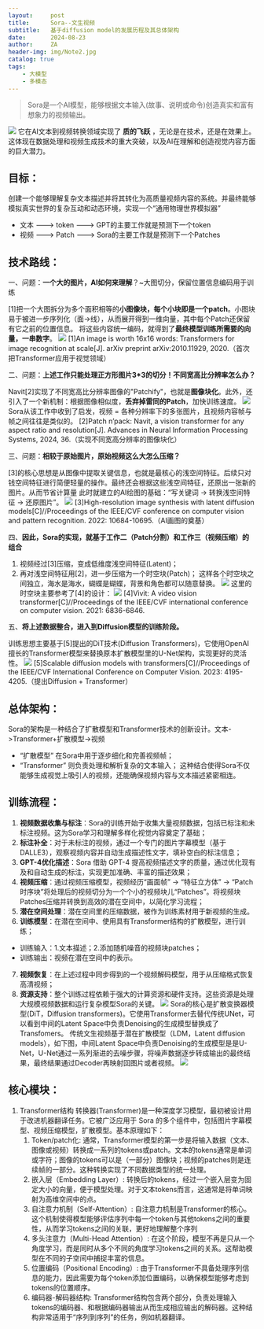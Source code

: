 ```yaml
---
layout:     post
title:      Sora--文生视频
subtitle:   基于diffusion model的发展历程及其总体架构
date:       2024-08-23
author:     ZA
header-img: img/Note2.jpg
catalog: true
tags:
    - 大模型
    - 多模态
---
```


> Sora是一个AI模型，能够根据文本输入(故事、说明或命令)创造真实和富有想象力的视频输出。

![](https://s3.bmp.ovh/imgs/2024/09/04/02a4e10599ac7bcb.png)
它在AI文本到视频转换领域实现了 **质的飞跃** ，无论是在技术，还是在效果上。这体现在数据处理和视频生成技术的重大突破，以及AI在理解和创造视觉内容方面的巨大潜力。

## 目标：

创建一个能够理解复杂文本描述并将其转化为高质量视频内容的系统。并最终能够模拟真实世界的复杂互动和动态环境，实现一个“通用物理世界模拟器”

- 文本 ---> token ---> GPT的主要工作就是预测下一个token
- 视频 ---> Patch ---> Sora的主要工作就是预测下一个Patches

## 技术路线：

一、问题：**一个大的图片，AI如何来理解**？~大图切分，保留位置信息编码用于训练

[1]把一个大图拆分为多个面积相等的**小图像块，每个小块即是一个patch**。小图块易于被进一步序列化（面->线），从而展开得到一维向量，其中每个Patch还保留有它之前的位置信息。 将这些内容统一编码，就得到了**最终模型训练所需要的向量，一串数字**。
![](https://s3.bmp.ovh/imgs/2024/09/04/d527b2b8fd9122e5.png)
[1]An image is worth 16x16 words: Transformers for image recognition at scale[J]. arXiv preprint arXiv:2010.11929, 2020.（首次把Transformer应用于视觉领域）

二、问题：**上述工作只能处理正方形图片3*3的切分！不同宽高比分辨率怎么办？**

Navit[2]实现了不同宽高比分辨率图像的"Patchify"，也就是**图像块化**。此外，还引入了一个新机制：根据图像相似度，**丢弃掉雷同的Patch**，加快训练速度。
![](https://s3.bmp.ovh/imgs/2024/09/04/b995864345d73162.png)
Sora从该工作中收到了启发，视频 = 各种分辨率下的多张图片，且视频内容帧与帧之间往往是类似的。
[2]Patch n’pack: Navit, a vision transformer for any aspect ratio and resolution[J]. Advances in Neural Information Processing Systems, 2024, 36.（实现不同宽高分辨率的图像块化）

三、问题：**相较于原始图片，原始视频这么大怎么压缩？**

[3]的核心思想是从图像中提取关键信息，也就是最核心的浅空间特征。后续只对钱空间特征进行简便轻量的操作。最终还会根据这些浅空间特征，还原出一张新的图片。从而节省计算量
此时就建立的AI绘图的基础：“写关键词 -> 转换浅空间特征 -> 还原图片”。
![](https://s3.bmp.ovh/imgs/2024/09/04/a6478ad25098723d.png)
[3]High-resolution image synthesis with latent diffusion models[C]//Proceedings of the IEEE/CVF conference on computer vision and pattern recognition. 2022: 10684-10695.（AI画图的奠基）

四、**因此，Sora的实现，就基于工作二（Patch分割）和工作三（视频压缩）的组合**

1. 视频经过[3]压缩，变成低维度浅空间特征(Latent)；
2. 再对浅空间特征用[2]，进一步压缩为一个时空块(Patch)；
   这样各个时空块之间独立，海水是海水，蝴蝶是蝴蝶，背景和角色都可以随意替换。
   ![](https://s3.bmp.ovh/imgs/2024/09/04/293d089ce6ac4efa.png)
   这里的时空块主要参考了[4]的设计：
   ![](https://s3.bmp.ovh/imgs/2024/09/04/ea845b542cfe1d79.png)
   [4]Vivit: A video vision transformer[C]//Proceedings of the IEEE/CVF international conference on computer vision. 2021: 6836-6846.

五、**将上述数据整合，进入到Diffusion模型的训练阶段。**

训练思想主要基于[5]提出的DiT技术(Diffusion Transformers)，它使用OpenAI擅长的Transformer模型来替换原本扩散模型里的U-Net架构，实现更好的灵活性。
![](https://s3.bmp.ovh/imgs/2024/09/04/85b7e2ff95950309.png)
[5]Scalable diffusion models with transformers[C]//Proceedings of the IEEE/CVF International Conference on Computer Vision. 2023: 4195-4205.（提出Diffusion + Transformer）

## 总体架构：

Sora的架构是一种结合了扩散模型和Transformer技术的创新设计。文本->Transformer+扩散模型->视频

- “扩散模型” 在Sora中用于逐步细化和完善视频帧；
- “Transformer” 则负责处理和解析复杂的文本输入；
  这种结合使得Sora不仅能够生成视觉上吸引人的视频，还能确保视频内容与文本描述紧密相连。

## 训练流程：

1. **视频数据收集与标注**：Sora的训练开始于收集大量视频数据，包括已标注和未标注视频。这为Sora学习和理解多样化视觉内容奠定了基础；
2. **标注补全**：对于未标注的视频，通过一个专门的图片字幕模型（基于DALLE3），观察视频内容并自动生成描述性文字，填补空白的标注信息；
3. **GPT-4优化描述**：Sora 借助 GPT-4 提高视频描述文字的质量，通过优化现有及和自动生成的标注，实现更加准确、丰富的描述效果；
4. **视频压缩**：通过视频压缩模型，视频经历“画面帧” -> “特征立方体” -> “Patch时序块”将处理后的视频切分为一个个小的视频块儿“Patches”。将视频块Patches压缩并转换到高效的潜在空间中，以简化学习流程；
5. **潜在空间处理**：潜在空间里的压缩数据，被作为训练素材用于新视频的生成。
6. **训练模型**：在潜在空间中、使用具有Transformer结构的扩散模型，进行训练；

- 训练输入：1.文本描述；2.添加随机噪音的视频块patches；
- 训练输出：视频在潜在空间中的表示。

7. **视频恢复**：在上述过程中同步得到的一个视频解码模型，用于从压缩格式恢复高清视频；
8. **资源支持**：整个训练过程依赖于强大的计算资源和硬件支持。这些资源是处理大规模视频数据和运行复杂模型Sora的关键。
   ![](https://s3.bmp.ovh/imgs/2024/09/05/468ce83f7eb2457a.png)
   Sora的核心是扩散变换器模型(DiT，Diffusion transformers)。它使用Transformer去替代传统UNet，可以看到中间的Latent Space中负责Denoising的生成模型替换成了Transfomers。
   传统文生视频基于潜在扩散模型（LDM，Latent diffusion models），如下图，中间Latent Space中负责Denoising的生成模型是是U-Net，U-Net通过一系列渐进的去噪步骤，将噪声数据逐步转成输出的最终结果，最终结果通过Decoder再映射回图片或者视频。
   ![](https://s3.bmp.ovh/imgs/2024/09/05/d23453b4c74b1111.png)

## 核心模块：

1. Transformer结构
   转换器(Transformer)是一种深度学习模型，最初被设计用于改进机器翻译任务。它被广泛应用于 Sora 的多个组件中，包括图片字幕模型、视频压缩模型，扩散模型。基本原理如下：
   1. Token/patch化: 通常，Transformer模型的第一步是将输入数据（文本、图像或视频）转换成一系列的tokens或patch。文本的tokens通常是单词或字符；图像的tokens可以是（一部分）图像块；视频的patches则是连续帧的一部分。这种转换实现了不同数据类型的统一处理。
   2. 嵌入层（Embedding Layer）: 转换后的tokens，经过一个嵌入层变为固定大小的向量，便于模型处理。对于文本tokens而言，这通常是将单词映射为高维空间中的点。
   3. 自注意力机制（Self-Attention）: 自注意力机制是Transformer的核心。这个机制使得模型能够评估序列中每一个token与其他tokens之间的重要性，从而学习tokens之间的关联，更好地理解整个序列
   4. 多头注意力（Multi-Head Attention）: 在这个阶段，模型不再是只从一个角度学习，而是同时从多个不同的角度学习tokens之间的关系。这帮助模型在不同的子空间中捕捉丰富的信息。
   5. 位置编码（Positional Encoding）: 由于Transformer不具备处理序列信息的能力，因此需要为每个token添加位置编码，以确保模型能够考虑到tokens的位置顺序。
   6. 编码器-解码器结构: Transformer结构包含两个部分，负责处理输入tokens的编码器、和根据编码器输出从而生成相应输出的解码器。这种结构非常适用于“序列到序列”的任务，例如机器翻译。
  




